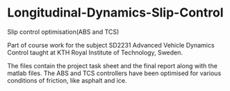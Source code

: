 # Longitudinal-Dynamics-Slip-Control
Slip control optimisation(ABS and TCS)

Part of course work for the subject SD2231 Advanced Vehicle Dynamics Control taught at KTH Royal Institute of Technology, Sweden. 

The files contain the project task sheet and the final report along with the matlab files. 
The ABS and TCS controllers have been optimised for various conditions of friction, like asphalt and ice. 
